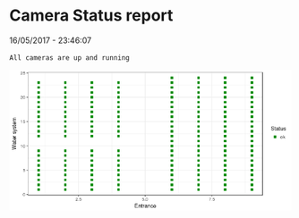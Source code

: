 Camera Status report
================
16/05/2017 - 23:46:07

    All cameras are up and running

![](camreport_files/figure-markdown_github/unnamed-chunk-2-1.png)
